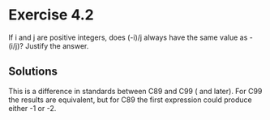 # Exercise 4.2

If i and j are positive integers, does (-i)/j always have the same value as -(i/j)?
Justify the answer.

## Solutions

This is a difference in standards between C89 and C99 ( and later). For C99
the results are equivalent, but for C89 the first expression could produce
either -1 or -2.
